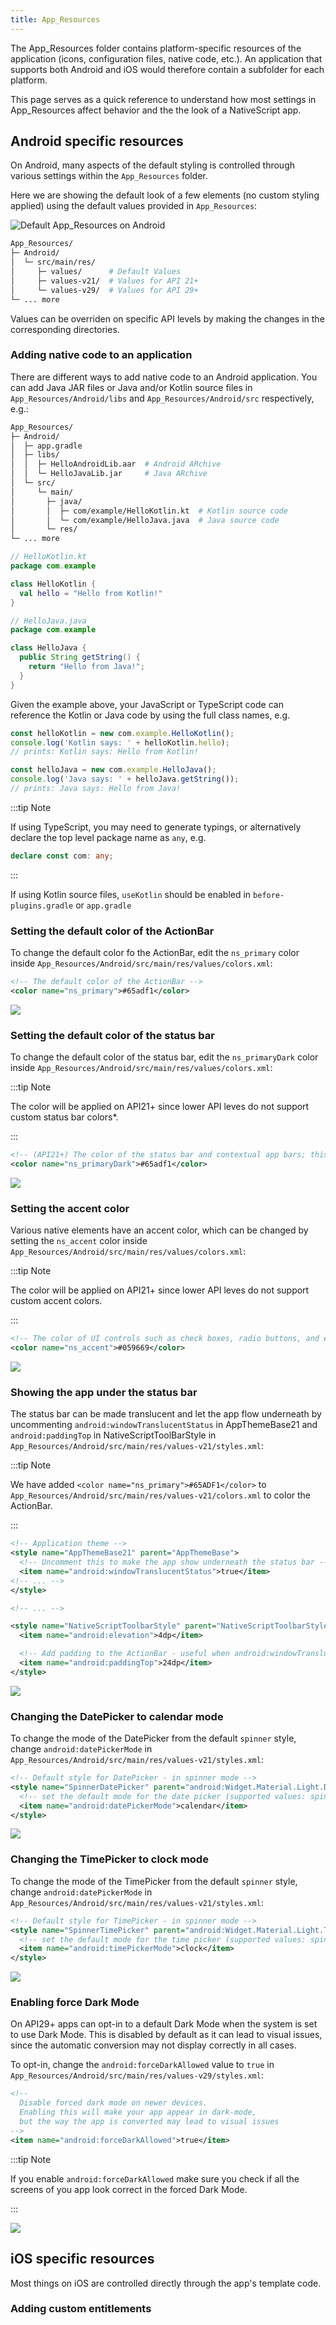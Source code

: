 ```yaml
---
title: App_Resources
---
```


The App_Resources folder contains platform-specific resources of the application (icons, configuration files, native code, etc.). An application that supports both Android and iOS would therefore contain a subfolder for each platform.

This page serves as a quick reference to understand how most settings in App_Resources affect behavior and the the look of a NativeScript app.

## Android specific resources

On Android, many aspects of the default styling is controlled through various settings within the `App_Resources` folder.

Here we are showing the default look of a few elements (no custom styling applied) using the default values provided in `App_Resources`:

![Default App_Resources on Android](/assets/images/app-resources/default_app_resources_android.png)

```bash
App_Resources/
├─ Android/
│  └─ src/main/res/
│     ├─ values/      # Default Values
│     ├─ values-v21/  # Values for API 21+
│     └─ values-v29/  # Values for API 29+
└─ ... more
```

Values can be overriden on specific API levels by making the changes in the corresponding directories.

### Adding native code to an application

There are different ways to add native code to an Android application. You can add Java JAR files or Java and/or Kotlin source files in `App_Resources/Android/libs` and `App_Resources/Android/src` respectively, e.g.:

```bash
App_Resources/
├─ Android/
│  ├─ app.gradle
│  ├─ libs/
│  │  ├─ HelloAndroidLib.aar  # Android ARchive
│  │  └─ HelloJavaLib.jar     # Java ARchive
│  └─ src/
│     └─ main/
│       ├─ java/
│       │  ├─ com/example/HelloKotlin.kt  # Kotlin source code
│       │  └─ com/example/HelloJava.java  # Java source code
│       └─ res/
└─ ... more
```

<!--  -->

<!-- tab: Kotlin -->

```kotlin
// HelloKotlin.kt
package com.example

class HelloKotlin {
  val hello = "Hello from Kotlin!"
}
```

<!-- tab: Java -->

```java
// HelloJava.java
package com.example

class HelloJava {
  public String getString() {
    return "Hello from Java!";
  }
}
```

Given the example above, your JavaScript or TypeScript code can reference the Kotlin or Java code by using the full class names, e.g.

```typescript
const helloKotlin = new com.example.HelloKotlin();
console.log('Kotlin says: ' + helloKotlin.hello);
// prints: Kotlin says: Hello from Kotlin!

const helloJava = new com.example.HelloJava();
console.log('Java says: ' + helloJava.getString());
// prints: Java says: Hello from Java!
```

:::tip Note

If using TypeScript, you may need to generate typings, or alternatively declare the top level package name as `any`, e.g.

```typescript
declare const com: any;
```

:::

If using Kotlin source files, `useKotlin` should be enabled in `before-plugins.gradle` or `app.gradle`

### Setting the default color of the ActionBar

To change the default color fo the ActionBar, edit the `ns_primary` color inside `App_Resources/Android/src/main/res/values/colors.xml`:

```xml
<!-- The default color of the ActionBar -->
<color name="ns_primary">#65adf1</color>
```

![](/assets/images/app-resources/custom_action_bar_color.png)

### Setting the default color of the status bar

To change the default color of the status bar, edit the `ns_primaryDark` color inside `App_Resources/Android/src/main/res/values/colors.xml`:

:::tip Note

The color will be applied on API21+ since lower API leves do not support custom status bar colors\*.

:::

```xml
<!-- (API21+) The color of the status bar and contextual app bars; this is normally a dark version of colorPrimary. -->
<color name="ns_primaryDark">#65adf1</color>
```

![](/assets/images/app-resources/custom_status_bar_color.png)

### Setting the accent color

Various native elements have an accent color, which can be changed by setting the `ns_accent` color inside `App_Resources/Android/src/main/res/values/colors.xml`:

:::tip Note

The color will be applied on API21+ since lower API leves do not support custom accent colors.

:::

```xml
<!-- The color of UI controls such as check boxes, radio buttons, and edit text boxes. -->
<color name="ns_accent">#059669</color>
```

![](/assets/images/app-resources/custom_accent_color.png)

### Showing the app under the status bar

The status bar can be made translucent and let the app flow underneath by uncommenting `android:windowTranslucentStatus` in AppThemeBase21 and `android:paddingTop` in NativeScriptToolBarStyle in `App_Resources/Android/src/main/res/values-v21/styles.xml`:

:::tip Note

We have added `<color name="ns_primary">#65ADF1</color>` to `App_Resources/Android/src/main/res/values-v21/colors.xml` to color the ActionBar.

:::

```xml
<!-- Application theme -->
<style name="AppThemeBase21" parent="AppThemeBase">
  <!-- Uncomment this to make the app show underneath the status bar -->
  <item name="android:windowTranslucentStatus">true</item>
<!-- ... -->
</style>

<!-- ... -->

<style name="NativeScriptToolbarStyle" parent="NativeScriptToolbarStyleBase">
  <item name="android:elevation">4dp</item>

  <!-- Add padding to the ActionBar - useful when android:windowTranslucentStatus is set to true -->
  <item name="android:paddingTop">24dp</item>
</style>
```

![](/assets/images/app-resources/action_bar_under_status_bar.png)

### Changing the DatePicker to calendar mode

To change the mode of the DatePicker from the default `spinner` style, change `android:datePickerMode` in `App_Resources/Android/src/main/res/values-v21/styles.xml`:

```xml
<!-- Default style for DatePicker - in spinner mode -->
<style name="SpinnerDatePicker" parent="android:Widget.Material.Light.DatePicker">
  <!-- set the default mode for the date picker (supported values: spinner, calendar)  -->
  <item name="android:datePickerMode">calendar</item>
</style>
```

![](/assets/images/app-resources/date_picker_calendar_mode.png)

### Changing the TimePicker to clock mode

To change the mode of the TimePicker from the default `spinner` style, change `android:datePickerMode` in `App_Resources/Android/src/main/res/values-v21/styles.xml`:

```xml
<!-- Default style for TimePicker - in spinner mode -->
<style name="SpinnerTimePicker" parent="android:Widget.Material.Light.TimePicker">
  <!-- set the default mode for the time picker (supported values: spinner, clock)  -->
  <item name="android:timePickerMode">clock</item>
</style>
```

![](/assets/images/app-resources/time_picker_clock_mode.png)

### Enabling force Dark Mode

On API29+ apps can opt-in to a default Dark Mode when the system is set to use Dark Mode. This is disabled by default as it can lead to visual issues, since the automatic conversion may not display correctly in all cases.

To opt-in, change the `android:forceDarkAllowed` value to `true` in `App_Resources/Android/src/main/res/values-v29/styles.xml`:

```xml
<!--
  Disable forced dark mode on newer devices.
  Enabling this will make your app appear in dark-mode,
  but the way the app is converted may lead to visual issues
-->
<item name="android:forceDarkAllowed">true</item>
```

:::tip Note

If you enable `android:forceDarkAllowed` make sure you check if all the screens of you app look correct in the forced Dark Mode.

:::

![](/assets/images/app-resources/android_force_dark_mode.png)

## iOS specific resources

Most things on iOS are controlled directly through the app's template code.

### Adding custom entitlements

<!-- TODO: entitlements guide -->
